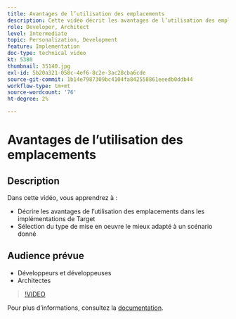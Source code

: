 ```yaml
---
title: Avantages de l’utilisation des emplacements
description: Cette vidéo décrit les avantages de l’utilisation des emplacements dans les implémentations Adobe Target. Regardez cette vidéo pour savoir comment sélectionner le meilleur type de mise en oeuvre pour un scénario donné.
role: Developer, Architect
level: Intermediate
topic: Personalization, Development
feature: Implementation
doc-type: technical video
kt: 5380
thumbnail: 35140.jpg
exl-id: 5b20a321-058c-4ef6-8c2e-3ac28cba6cde
source-git-commit: 1b14e7987309bc4104fa842558861eeedb0ddb44
workflow-type: tm+mt
source-wordcount: '76'
ht-degree: 2%

---
```


# Avantages de l’utilisation des emplacements

## Description

Dans cette vidéo, vous apprendrez à :

* Décrire les avantages de l’utilisation des emplacements dans les implémentations de Target
* Sélection du type de mise en oeuvre le mieux adapté à un scénario donné

## Audience prévue

* Développeurs et développeuses
* Architectes

>[!VIDEO](https://video.tv.adobe.com/v/35140/?quality=12)

Pour plus d’informations, consultez la [documentation](https://experienceleague.adobe.com/docs/target/using/implement-target/implementing-target.html?lang=en).
